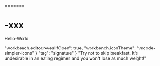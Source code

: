 
=======
# -xxx

Hello-World




  "workbench.editor.revealIfOpen": true,
    "workbench.iconTheme": "vscode-simpler-icons"
}
 "tag": "signature"
}
"Try not to skip breakfast. It's undesirable in an eating regimen and you won't lose as much weight!" 







